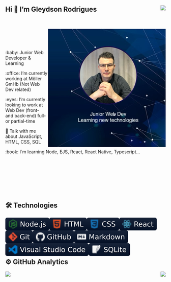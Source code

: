 
<section>
  <h1>
   Hi 👋  I’m  Gleydson Rodrigues

  <a target="_self" href="https://github.com/gw-rodrigues">
      <img align="right" height="30em" src="https://komarev.com/ghpvc/?username=gw-rodrigues&color=blue">
    </a>
  </h1>
</section>
<br/>
<section>
  <P>
    <a target="_self" href="https://github.com/gw-rodrigues">
      <img align="right" src="./github-readme-banner.png">
    </a>
  </P>
  
  <br/><br/><br/>
  <p> :baby: Junior Web Developer & Learning </p>
  <p> :office: I’m currently working at Möller GmHb (Not Web Dev related) </p>
  <p> :eyes:  I’m currently looking to work at Web Dev (front- and back-end) full- or partial-time </p>
  <p> 💬 Talk with me about JavaScript, HTML, CSS, SQL </p>
  <p> :book: I´m learning Node, EJS, React, React Native, Typescript... </p>
</section>

<br/><br/><br/><br/><br/><br/>

<section>

  ## 🛠  Technologies

  <p>

  <a target="_self" rel="noopener noreferrer" href="https://github.com/gw-rodrigues"><img align="left" src="/img/nodejs.svg" style="max-width: 100%;"></a>

  <a target="_self" rel="noopener noreferrer" href="https://github.com/gw-rodrigues"><img align="left" src="/img/html.svg" style="max-width: 100%;"></a>

  <a target="_self" rel="noopener noreferrer" href="https://github.com/gw-rodrigues"><img align="left" src="/img/css.svg" style="max-width: 100%;"></a>

  <a target="_self" rel="noopener noreferrer" href="https://github.com/gw-rodrigues"><img align="left" src="/img/react.svg" style="max-width: 100%;"></a>

  <a target="_self" rel="noopener noreferrer" href="https://github.com/gw-rodrigues"><img align="left" src="/img/git.svg" style="max-width: 100%;"></a>

  <a target="_self" rel="noopener noreferrer" href="https://github.com/gw-rodrigues"><img align="left" src="/img/github.svg" style="max-width: 100%;"></a>

  <a target="_self" rel="noopener noreferrer" href="https://github.com/gw-rodrigues"><img align="left" src="/img/markdown.svg" style="max-width: 100%;"></a>

  <a target="_self" rel="noopener noreferrer" href="https://github.com/gw-rodrigues"><img align="left" src="/img/vscode.svg" style="max-width: 100%;"></a>

  <a target="_self" rel="noopener noreferrer" href="https://github.com/gw-rodrigues"><img align="left" src="/img/sqlite.svg" style="max-width: 100%;"></a>

  </p>

  <br/>

  ##

</section>



<br/><br/><br/>

<section>

  ## ⚙️ GitHub Analytics

  <p>
    <a href="https://github.com/gw-rodrigues?tab=repositories">
      <img align="left" width="auto" height="130em"  src="https://github-readme-stats.vercel.app/api?username=gw-rodrigues&show_icons=true&hide_border=true&hide_title=true&include_all_commits=true&count_private=true&theme=tokyonight" />
    </a>
    </p>
    <p>
    <a href="https://github.com/gw-rodrigues?tab=repositories">
      <img align="right" width="auto" height="130em" src="https://github-readme-stats.vercel.app/api/top-langs/?username=gw-rodrigues&hide_title=true&hide_border=true&theme=tokyonight&layout=compact" />
    </a>
  </p>

</section>


  

<!--
**gw-rodrigues/gw-rodrigues** is a ✨ _special_ ✨ repository because its `README.md` (this file) appears on your GitHub profile.

Here are some ideas to get you started:

- 🔭 I’m currently working on ...
- 🌱 I’m currently learning ...
- 👯 I’m looking to collaborate on ...
- 🤔 I’m looking for help with ...
- 💬 Ask me about ...
- 📫 How to reach me: ...
- 😄 Pronouns: ...
- ⚡ Fun fact: ...
-->
